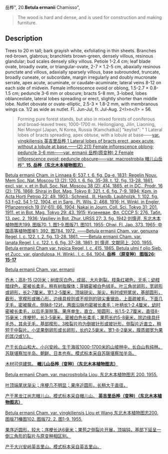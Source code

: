 岳桦",
20.**Betula ermanii** Chamisso",

> The wood is hard and dense, and is used for construction and making furniture.

## Description
Trees to 20 m tall; bark grayish white, exfoliating in thin sheets. Branches red-brown, glabrous; branchlets brown-green, densely villous, resinous glandular; bud scales densely silky villous. Petiole 1-2.4 cm; leaf blade ovate, broadly ovate, or triangular-ovate, 2-7 ×  1.2-5 cm, abaxially resinous punctate and villous, adaxially sparsely villous, base subrounded, truncate, broadly cuneate, or subcordate, margin irregularly and doubly mucronate serrate, apex acute, acuminate, or caudate-acuminate; lateral veins 8-12 on each side of midvein. Female inflorescence ovoid or oblong, 1.5-2.7 ×  0.8-1.5 cm; peduncle 3-6 mm or obscure; bracts 5-8 mm, 3-lobed, lobes oblanceolate, lateral lobes spreading or erect, slightly shorter than middle lobe. Nutlet obovate or ovate-elliptic, 2.5-3 ×  1.8-2 mm, with membranous wings ca. 1/2 as wide as nutlet. Fl. Jun-Jul, fr. Jul-Aug. 2&lt;I&gt;n&lt;/I&gt; = 56.

> Forming pure forest stands, but also in mixed forests of coniferous and broad-leaved trees; 1000-1700 m. Heilongjiang, Jilin, Liaoning, Nei Mongol [Japan, N Korea, Russia (Kamchatka)]
  "keylist": "
1 Lateral lobes of bracts spreading, apex obtuse, with a lobule at base——<a href='/info/Betula ermanii var. yingkiliensis?t=foc'>var. yingkiliensis 英吉里岳桦
1 Lateral lobes of bracts erect, apex acute, without a lobule at base.——(2)
2(1) Female inflorescence oblong; peduncle 3-6 mm——<a href='/info/Betula ermanii var. ermanii?t=foc'>var. ermanii 岳桦(原变种)
2 Female inflorescence ovoid; peduncle obscure——<a href='/info/Betula ermanii var. macrostrobila?t=foc'>var. macrostrobila 帽儿山岳桦",
**15. 岳桦（东北木本植物图志）**

Betula ermanii Cham. in Linnaea 6: 537. t. 6. fig. Da-e. 1831; Regelin Nouv. Mem Soc. Nat. Moscou 13 (2): 120. t. 6. fig. 35-38. t. 12. fig. 13-28. 1861. excl. var. γ. et in Bull. Soc. Nat. Moscou 38 (2): 414. 1865. et in DC., Prodr. 16 (2): 176. 1868; Shirai in Bot. Mag. Tokyo 8: 321. t. 6. fig. 7-9. 1894; Kpm. in Acta Horti Petrop 22: 49. 1903.; Schneid., Ill. Handb. Laubholzk. 1: 102. fig. 53 f-g2. 54 1-12. 1904. et in Sarg., Pl. Wils. 2: 468. 1916; H. Winkl. in Engler, Pflanzenreich 19 (IV-61): 66. 1904; Nakai in Journ. Coll. Sci. Tokyo 31: 201. 1911. et in Bot. Mag. Tokyo 29: 43. 1915; Кузеневаe, Фл. CCCP 5: 276. Табл. 13. рис. 2, 1936; Vasiliev in Bot. Zhur. URSS 27: 3. fig. 1942;刘慎谔, 东北木本植物图志199. 图版70. 1. 图1-9.图版71. 图101. 1955; Ohwi, Fl. Jap. 373. 1965; 中国高等植物图鉴1: 392. 图784. 1972. ——Betula ermanii Cham. var. genuxna Regel, l. c. 122. t. 2. fig. 13-28. 1861. ——Betula ermanii Cham. var. lanata,Regel, l. c. 122. t. 6. fig. 37-38. 1861; 刘 慎谔, 文献同上, 200. 1955. Betula ermanii Cham var. typica Regel, l. c. 415. 1865. Betula ulmi f olio Sieb. et Zucc. var. glandulosa, H. Winkl., l. c. 64. 1904.
**岳桦 （原变种） 图版26: 15-17**

Betula ermanii Cham. var. ermanii

乔木；高8-15 (20)米；树皮灰白色，成层、大片剥裂。枝条红褐色，无毛；幼枝暗绿色，密被长柔毛，稍有树脂腺体；芽鳞密被白色绒毛。叶三角状卵形，宽卵形或卵形，长2-7厘米，宽1.2-5厘米，顶端锐尖、渐尖，有时成短尾状，基部圆形，截形，宽楔形或微心形，边缘具规则或不规则的锐尖重锯齿，上面疏被毛，下面几无毛，密被腺点，侧脉8-12对，两面沿脉均密被长柔毛；叶柄长1-2.4厘米，幼时密被长柔毛，以后毛渐脱落。果序单生，直立，矩圆形，长1.5-2.7厘米，直径8-15毫米；序梗短，长3-5毫米，密被白色长柔毛；果苞长约5-8毫米，除边缘具纤毛外，其余无毛，基部楔形，3枚裂片均为倒披针形或披针形，侧裂片近直立，稍短于中裂片。小坚果倒卵形或长卵形，长约2.5毫米，宽1-8-2毫米，膜质翅宽为果的其/2或1/3。

产于长白山和大、小兴安岭。生于海拔1000-1700米的山坡林中，长白山有纯林。苏联堪察加半岛、朝鲜、日本也有。模式标本采自苏联堪察加半岛。

木材可供建筑。
**帽儿山岳桦（变种）（东北木本植物图志）**

Betula ermanii Cham. var. macrostrobila Liou, 东北木本植物图志 200. 1955.

叶顶端尾状渐尖；序梗几不明显；果序近圆形，长稍大于直径，

产于黑龙江尚志帽儿山。模式标本采自帽儿山。
**英吉里岳桦（变种）（东北木本植物图志）**

Betula ermanii Cham. var. yingkiliensis Liou et Wang,东北木本植物图志200. 图版71榛图102. 图版72. 2. 图1-9. 1955.

果序近圆形，较大；序梗长达6毫米；果苞之侧裂片开展，顶端钝，基部下延呈一倒三角形的裂片与原变种相区别。

产于大兴安岭英吉里山。模式标本采自英吉里山。

